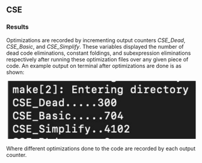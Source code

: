 ## CSE
### Results

Optimizations are recorded by incrementing output counters *CSE_Dead*, *CSE_Basic*, and *CSE_Simplify*. These variables displayed the number of dead code eliminations, constant foldings, and subexpression eliminations respectively after running these optimization files over any given piece of code. An example output on terminal after optimizations are done is as shown:

![Alt text](/CSE/images/readmeimg1.png?raw=true "Optional Title")

Where different optimizations done to the code are recorded by each output counter.
